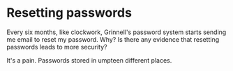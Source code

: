 Resetting passwords
===================

Every six months, like clockwork, Grinnell's password system starts sending
me email to reset my password.  Why?  Is there any evidence that resetting
passwords leads to more security?

It's a pain.  Passwords stored in umpteen different places.
